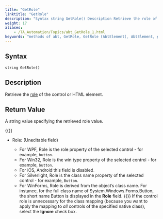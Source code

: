 ```yaml
--- 
title: "GetRole"
linktitle: "GetRole"
description: "Syntax string GetRole() Description Retrieve the role of the control or HTML element. Return Value A string value specifying the retrieved role value. Note:"
weight: 17
aliases: 
    - /TA_Automation/Topics/abt_GetRole_1.html
keywords: "methods of abt, GetRole, GetRole (AbtElement), AbtElement, getrole, abtelement getrole, role of control, role of HTML element"
---
```


## Syntax

`string GetRole()`

## Description

Retrieve the [role](/user-guide/interface-definitions/class-mapping/mapping-unknown-controls/mapping-unknown-controls-to-a-known-class#choice.role) of the control or HTML element.

## Return Value

A string value specifying the retrieved role value.

{{<note>}}

-   Role: \(Uneditable field\)

    -   For WPF, Role is the role property of the selected control - for example, `button`.
    -   For Win32, Role is the win type property of the selected control - for example, ``button``.
    -   For iOS, Android this field is disabled.
    -   For Silverlight, Role is the class name property of the selected control - for example, `Button`.
    -   For WinForms, Role is derived from the object’s class name. For instance, for the full class name of System.Windows.Forms.Button, the short name Button is displayed in the **Role** field.
    {{<tip>}} If the control role is unnecessary for the class mapping \(because you want to apply the mapping to *all* controls of the specified native class\), select the **Ignore** check box.





